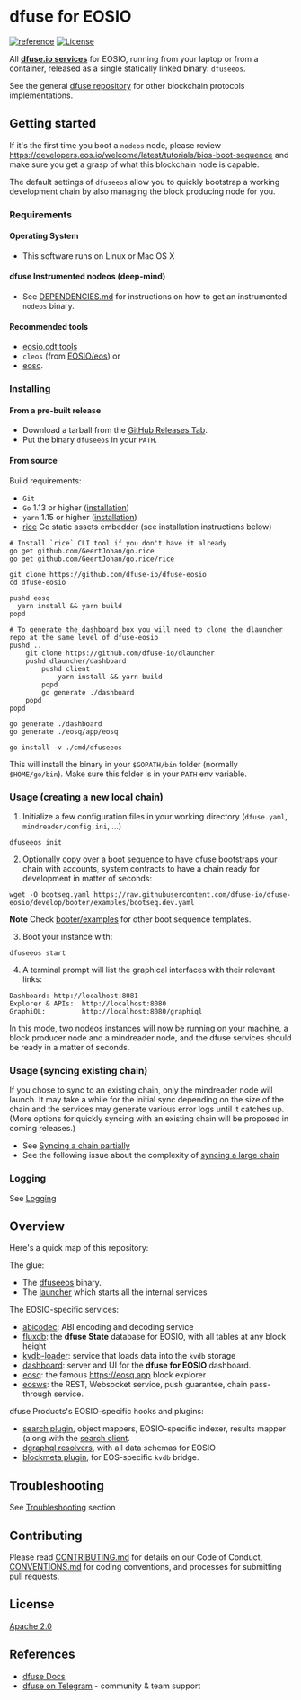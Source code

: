 # dfuse for EOSIO
[![reference](https://img.shields.io/badge/godoc-reference-5272B4.svg?style=flat-square)](https://pkg.go.dev/github.com/dfuse-io/dfuse-eosio)
[![License](https://img.shields.io/badge/License-Apache%202.0-blue.svg)](https://opensource.org/licenses/Apache-2.0)

All **[dfuse.io services](https://dfuse.io/technology)** for EOSIO,
running from your laptop or from a container, released as a single
statically linked binary: `dfuseeos`.

See the general [dfuse repository](https://github.com/dfuse-io/dfuse)
for other blockchain protocols implementations.

## Getting started

If it's the first time you boot a `nodeos` node, please review
https://developers.eos.io/welcome/latest/tutorials/bios-boot-sequence
and make sure you get a grasp of what this blockchain node is capable.

The default settings of `dfuseeos` allow you to quickly bootstrap a working
development chain by also managing the block producing node for you.

### Requirements

#### Operating System
* This software runs on Linux or Mac OS X

#### dfuse Instrumented nodeos (deep-mind)
* See [DEPENDENCIES.md](DEPENDENCIES.md) for instructions on how to get an instrumented `nodeos` binary.

#### Recommended tools
* [eosio.cdt tools](https://github.com/EOSIO/eosio.cdt)
* `cleos` (from [EOSIO/eos](https://github.com/EOSIO/eos)) or
* [eosc](https://github.com/eoscanada/eosc/releases).

### Installing

#### From a pre-built release

* Download a tarball from the [GitHub Releases Tab](https://github.com/dfuse-io/dfuse-eosio/releases).
* Put the binary `dfuseeos` in your `PATH`.

#### From source

Build requirements:
* `Git`
* `Go` 1.13 or higher ([installation](https://golang.org/doc/install#install))
* `yarn` 1.15 or higher ([installation](https://classic.yarnpkg.com/en/docs/install))
* [rice](https://github.com/GeertJohan/go.rice) Go static assets embedder (see installation instructions below)

```
# Install `rice` CLI tool if you don't have it already
go get github.com/GeertJohan/go.rice
go get github.com/GeertJohan/go.rice/rice

git clone https://github.com/dfuse-io/dfuse-eosio
cd dfuse-eosio

pushd eosq
  yarn install && yarn build
popd

# To generate the dashboard box you will need to clone the dlauncher repo at the same level of dfuse-eosio
pushd ..
    git clone https://github.com/dfuse-io/dlauncher
    pushd dlauncher/dashboard
        pushd client
            yarn install && yarn build
        popd
        go generate ./dashboard
    popd
popd

go generate ./dashboard
go generate ./eosq/app/eosq

go install -v ./cmd/dfuseeos
```

This will install the binary in your `$GOPATH/bin` folder (normally
`$HOME/go/bin`). Make sure this folder is in your `PATH` env variable.

### Usage (creating a new local chain)

1. Initialize a few configuration files in your working directory (`dfuse.yaml`, `mindreader/config.ini`, ...)

```
dfuseeos init
```

2. Optionally copy over a boot sequence to have dfuse bootstraps your chain with accounts, system contracts to have a chain ready for development in matter of seconds:

```
wget -O bootseq.yaml https://raw.githubusercontent.com/dfuse-io/dfuse-eosio/develop/booter/examples/bootseq.dev.yaml
```

**Note** Check [booter/examples](./booter/examples) for other boot sequence templates.

3. Boot your instance with:

```
dfuseeos start
```

4. A terminal prompt will list the graphical interfaces with their relevant links:

```
Dashboard: http://localhost:8081
Explorer & APIs:  http://localhost:8080
GraphiQL:         http://localhost:8080/graphiql
```

In this mode, two nodeos instances will now be running on your machine, a block producer node and a mindreader node, and the dfuse services should be ready in a matter of seconds.

### Usage (syncing existing chain)

If you chose to sync to an existing chain, only the mindreader node will launch. It may take a while for the initial sync depending on the size of the chain and the services may generate various error logs until it catches up. (More options for quickly syncing with an existing chain will be proposed in coming releases.)

* See [Syncing a chain partially](./PARTIAL_SYNC.md)
* See the following issue about the complexity of [syncing a large chain](https://github.com/dfuse-io/dfuse-eosio/issues/26)

### Logging

See [Logging](./LOGGING.md)

## Overview

Here's a quick map of this repository:

The glue:
* The [dfuseeos](./cmd/dfuseeos) binary.
* The [launcher](./launcher) which starts all the internal services

The EOSIO-specific services:
* [abicodec](./abicodec): ABI encoding and decoding service
* [fluxdb](./fluxdb): the **dfuse State** database for EOSIO, with all tables at any block height
* [kvdb-loader](./kvdb-loader): service that loads data into the `kvdb` storage
* [dashboard](./dashboard): server and UI for the **dfuse for EOSIO** dashboard.
* [eosq](./eosq): the famous https://eosq.app block explorer
* [eosws](./eosws): the REST, Websocket service, push guarantee, chain pass-through service.

dfuse Products's EOSIO-specific hooks and plugins:
* [search plugin](./search), object mappers, EOSIO-specific indexer, results mapper (along with the [search client](./search-client).
* [dgraphql resolvers](./dgraphql), with all data schemas for EOSIO
* [blockmeta plugin](./blockmeta), for EOS-specific `kvdb` bridge.

## Troubleshooting

See [Troubleshooting](./TROUBLESHOOTING.md) section

## Contributing

Please read [CONTRIBUTING.md](CONTRIBUTING.md) for details on our Code of Conduct, [CONVENTIONS.md](CONVENTIONS.md) for coding conventions, and processes for submitting pull requests.

## License

[Apache 2.0](LICENSE)

## References

- [dfuse Docs](https://docs.dfuse.io)
- [dfuse on Telegram](https://t.me/dfuseAPI) - community & team support
